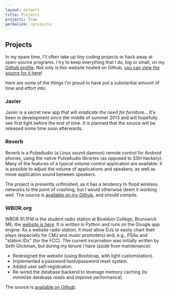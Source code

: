 ```yaml
---
layout: default
title: Projects
projects: true
permalink: /projects/
---
```


## Projects

In my spare time, I'll often take up tiny coding projects or hack away
at open-source programs. I try to keep everything that I do, big or
small, on my [Github profile](https://github.com/hchapman). Not only
is this website hosted on Github,
[you can view the source for it here](https://github.com/hchapman/hchapman.github.io)!

Here are some of the things I'm proud to have put a substantial amount of
time and effort into:

### Javier

Javier is a secret new app that will *eradicate the need for
furniture*... It's been in development since the middle of summer 2013
and will hopefully see first light before the end of time. It is
planned that the source will be released some time soon afterwards.

### Reverb

Reverb is a PulseAudio (a Linux sound daemon) remote control for
Android phones, using the native PulseAudio libraries (as opposed to
SSH hackery). Many of the features of a typical volume control
application are available: it is possible to adjust the volume of
applications and speakers, as well as move application sound between
speakers.

The project is presently unfinished, as it has a tendency to flood
wireless networks to the point of crashing, but I would otherwise deem
it working well. The source is
[available on my Github](https://github.com/hchapman/reverb), and
should compile.

### WBOR.org

WBOR 91.1FM is the student radio station at Bowdoin College, Brunswick
ME; the [website is here](http://www.wbor.org/). It is written in
Python and runs on the Google app engine. As a website radio
station, it must allow DJs to easily chart their plays (especially for
CMJ and music promoters) and, e.g., PSAs and "station IDs" (for the
FCC). The current incarnation was initially written by Seth Glickman,
but during my tenure I have (aside from maintenance):

+ Redesigned the website (using Bootstrap, with light customization).
+ Implemented a password hash/password reset system.
+ Added user self-registration.
+ Re-wired the database backend to leverage memory caching (to
minimize database reads and improve performance).

The source is [available on Github](https://github.com/rmartinez93/WBOR).
